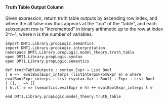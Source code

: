 #### Truth Table Output Column

Given expression, return truth table outputs by ascending row
index, and where the all false row thus appears at the "top" of
the "table", and each subsequent row is "incremented" in binary
arithmetic up to the row at index 2^n-1, where n is the number
of variables.

```lean
import DMT1.Library.propLogic.semantics
import DMT1.Library.propLogic.interpretation
namespace DMT1.Library.propLogic.model_theory.truth_table
open DMT1.Library.propLogic.syntax
open DMT1.Library.propLogic.semantics

def truthTableOutputs : syntax.Expr → List Bool
| e =>  evalBoolExpr_interps (listInterpsFromExpr e) e where
evalBoolExpr_interps : List (syntax.Var → Bool) → Expr → List Bool
| [], _ => []
| h::t, e => [semantics.evalExpr e h] ++ evalBoolExpr_interps t e

end DMT1.Library.propLogic.model_theory.truth_table
```

